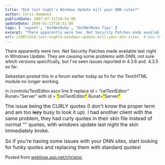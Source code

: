 ```yaml
---
title: "Did last night's Windows Update kill your DNN sites?"
author: Chris Hammond
publishDate: 2007-07-11T10:54:00
updateDate: 2008-01-23T16:51:08
tags: [ 'aspnet', 'DotNetNuke', 'DotNetNuke Tips' ]
excerpt: "There apparently were two .Net Security Patches made available last night in WIndows Update. They are causing some problems with DNN, not sure which versions specifically, but I've seen issues reported in 4.3.6 and&nbsp; 4.3.5 so far. Sebastian posted this in a forum earlier today as fix for the Text/HTML module no longer working. in /controls/TextEditor.ascx line 9 replace id = ”celTextEditor” Runat=”Server” with id = \"celTextEditor\" Runat=\"Server\" The issue being the CURLY quotes (I don't know the proper term and am too lazy busy&nbsp;to look it up). I had another client with the same problem, they had curly quotes in their skin file instead of normal \"\" quotes, with windows update last night the skin immediately broke. So if you're having some issues with your DNN sites, start looking for funky quotes and replacing them with standard quotes! Posted from..."
url: /2007/did-last-nights-windows-update-kill-your-dnn-sites  # Use the generated URL with year
---
```

<P>There apparently were two .Net Security Patches made available last night in WIndows Update. They are causing some problems with DNN, not sure which versions specifically, but I've seen issues reported in 4.3.6 and&nbsp; 4.3.5 so far.</P> <P>Sebastian posted this in a forum earlier today as fix for the Text/HTML module no longer working.</P> <P>in /controls/TextEditor.ascx line 9 replace id = ”celTextEditor” Runat=”Server” with id = <FONT style="BACKGROUND-COLOR: #ffff00">"</FONT>celTextEditor<FONT style="BACKGROUND-COLOR: #ffff00">"</FONT> Runat=<FONT style="BACKGROUND-COLOR: #ffff00">"</FONT>Server<FONT style="BACKGROUND-COLOR: #ffff00">"</FONT></P> <P><FONT size=+0>The issue being the CURLY quotes (I don't know the proper term and am too <S>lazy</S> busy&nbsp;to look it up). I had another client with the same problem, they had curly quotes in their skin file instead of normal "" quotes, with windows update last night the skin immediately broke.</FONT></P> <P><FONT size=+0>So if you're having some issues with your DNN sites, start looking for funky quotes and replacing them with standard quotes!</FONT></P> Posted from <A href="https://weblogs.asp.net/christoc/">weblogs.asp.net/christoc</a>
